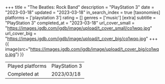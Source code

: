 +++
title = "The Beatles: Rock Band"
description = "PlayStation 3"
date = "2023-03-18"
updated = "2023-03-18"
in_search_index = true
[taxonomies]
platforms = ['playstation 3']
rating = []
genres = ['music']
[extra]
subtitle = "PlayStation 3"
completed_at = "2023-03-18"
url_cover_small = "https://images.igdb.com/igdb/image/upload/t_cover_small/co1wqo.jpg"
url_cover_big = "https://images.igdb.com/igdb/image/upload/t_cover_big/co1wqo.jpg"
+++
{{ image(src="https://images.igdb.com/igdb/image/upload/t_cover_big/co1wqo.jpg") }}

|              |            |
| ------------ | ---------- |
| Played platforms    | PlayStation 3 |
| Completed at | 2023/03/18 |


